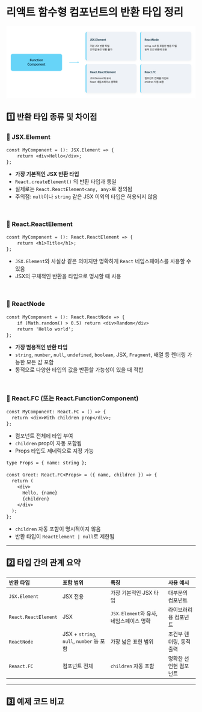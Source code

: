 # 리액트 함수형 컴포넌트의 반환 타입 정리
![function component return type](../images/function-component-return-type.png)

## 1️⃣ 반환 타입 종류 및 차이점
### 🔹 JSX.Element
```tsx
const MyComponent = (): JSX.Element => {
	return <div>Hello</div>;
};
```
- **가장 기본적인 JSX 반환 타입**
- `React.createElement()` 의 반환 타입과 동일
- 실제로는 `React.ReactElement<any, any>`로 정의됨
- 주의점: `null`이나 `string` 같은 JSX 이외의 타입은 허용되지 않음

<br>

### 🔹 React.ReactElement
```tsx
cosnt MyComponent = (): React.ReactElement => {
	return <h1>Title</h1>;
};
```
- `JSX.Element`와 사실상 같은 의미지만 명확하게 `React` 네임스페이스를 사용할 수 있음
- JSX의 구체적인 반환을 타입으로 명시할 때 사용

<br>

### 🔹 ReactNode
```tsx
const MyComponent = (): React.ReactNode => {
	if (Math.random() > 0.5) return <div>Random</div>
	return 'Hello world';
};
```
- **가장 범용적인 반환 타입**
- `string`, `number`, `null`, `undefined`, `boolean`, JSX, `Fragment`, 배열 등 렌더링 가능한 모든 값 포함
- 동적으로 다양한 타입의 값을 반환할 가능성이 있을 때 적합 

<br>

### 🔹 React.FC (또는 React.FunctionComponent)
```tsx
const MyComponent: React.FC = () => {
  return <div>With children prop</div>;
};
```
- 컴포넌트 전체에 타입 부여
- `children` prop이 자동 포함됨
- Props 타입도 제네릭으로 지정 가능

```tsx
type Props = { name: string };

const Greet: React.FC<Props> = ({ name, children }) => {
  return (
    <div>
      Hello, {name}
      {children}
    </div>
  );
};
```
- `children` 자동 포함이 명시적이지 않음
- 반환 타입이 `ReactElement | null`로 제한됨

---

## 2️⃣ 타입 간의 관계 요약
|반환 타입|포함 범위|특징|사용 예시|
|:---|:---|:---|:---|
|`JSX.Element`|JSX 전용|가장 기본적인 JSX 타입|대부분의 컴포넌트|
|`React.ReactElement`|JSX|`JSX.Element`와 유사, 네임스페이스 명확|라이브러리용 컴포넌트|
|`ReactNode`|JSX + `string`, `null`, `number` 등 포함|가장 넓은 표현 범위|조건부 렌더링, 동적 출력|
|`Reaact.FC`|컴포넌트 전체|`children` 자동 포함|명확한 선언현 컴포넌트|

---

## 3️⃣ 예제 코드 비교
### 